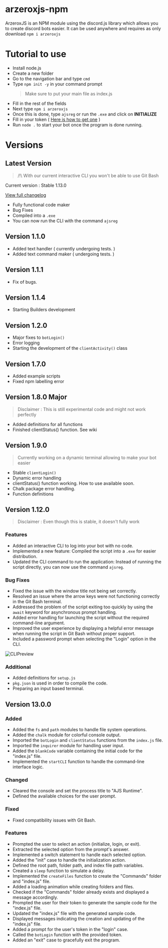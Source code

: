 # arzeroxjs-npm

ArzeroxJS is an NPM module using the discord.js library which allows you to create discord bots easier. It can be used anywhere and requires as only download `npm i arzeroxjs`

# Tutorial to use

- Install node.js
- Create a new folder
- Go to the navigation bar and type `cmd`
- Type `npm init -y` in your command prompt
  > Make sure to put your main file as index.js
- Fill in the rest of the fields
- Next type `npm i arzeroxjs`
- Once this is done, type `ajsreg` or run the `.exe` and click on **INITIALIZE**
- Fill in your token ( [Here is how to get one](https://github.com/reactiflux/discord-irc/wiki/Creating-a-discord-bot-&-getting-a-token) )
- Run `node .` to start your bot once the program is done running.

# Versions

## Latest Version

> /!\ With our current interactive CLI you won't be able to use Git Bash

Current version : Stable 1.13.0

[View full changelog](##Version-1.13.0)

- Fully functional code maker
- Bug Fixes
- Compiled into a `.exe`
- You can now run the CLI with the command `ajsreg`

## Version 1.1.0

- Added text handler ( currently undergoing tests. )
- Added text command maker ( undergoing tests. )

## Version 1.1.1

- Fix of bugs.

## Version 1.1.4

- Starting Builders development

## Version 1.2.0

- Major fixes to `botLogin()`
- Error logging
- Starting the development of the `clientActivity()` class

## Version 1.7.0

- Added example scripts
- Fixed npm labelling error

## Version 1.8.0 Major

> Disclaimer : This is still experimental code and might not work perfectly

- Added definitions for all functions
- Finished clientStatus() function. See wiki

## Version 1.9.0

> Currently working on a dynamic terminal allowing to make your bot easier

- Stable `clientLogin()`
- Dynamic error handling
- clientStatus() function working. How to use available soon.
- Chalk package error handling.
- Function definitions

## Version 1.12.0

> Disclaimer : Even though this is stable, it doesn't fully work

### Features

- Added an interactive CLI to log into your bot with no code.
- Implemented a new feature: Compiled the script into a `.exe` for easier distribution.
- Updated the CLI command to run the application: Instead of running the script directly, you can now use the command `ajsreg`.

### Bug Fixes

- Fixed the issue with the window title not being set correctly.
- Resolved an issue where the arrow keys were not functioning correctly in the Git Bash terminal.
- Addressed the problem of the script exiting too quickly by using the `await` keyword for asynchronous prompt handling.
- Added error handling for launching the script without the required command-line argument.
- Improved the user experience by displaying a helpful error message when running the script in Git Bash without proper support.
- Included a password prompt when selecting the "Login" option in the CLI.

![CLIPreview](https://i.imgur.com/lOW0eal.png)

### Additional

- Added definitions for `setup.js`
- `pkg.json` is used in order to compile the code.
- Preparing an input based terminal.

## Version 13.0.0

### Added

- Added the `fs` and `path` modules to handle file system operations.
- Added the `chalk` module for colorful console output.
- Imported the `botLogin` and `clientStatus` functions from the `index.js` file.
- Imported the `inquirer` module for handling user input.
- Added the `blankCode` variable containing the initial code for the "index.js" file.
- Implemented the `startCLI` function to handle the command-line interface logic.

### Changed

- Cleared the console and set the process title to "AJS Runtime".
- Defined the available choices for the user prompt.

### Fixed

- Fixed compatibility issues with Git Bash.

### Features

- Prompted the user to select an action (initialize, login, or exit).
- Extracted the selected option from the prompt's answer.
- Implemented a switch statement to handle each selected option.
- Added the "init" case to handle the initialization action.
- Defined the root path, folder path, and index file path variables.
- Created a `sleep` function to simulate a delay.
- Implemented the `createFiles` function to create the "Commands" folder and "index.js" file.
- Added a loading animation while creating folders and files.
- Checked if the "Commands" folder already exists and displayed a message accordingly.
- Prompted the user for their token to generate the sample code for the "index.js" file.
- Updated the "index.js" file with the generated sample code.
- Displayed messages indicating the creation and updating of the "index.js" file.
- Added a prompt for the user's token in the "login" case.
- Called the `botLogin` function with the provided token.
- Added an "exit" case to gracefully exit the program.

